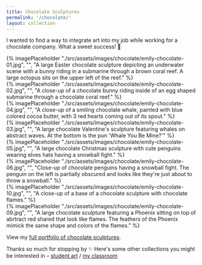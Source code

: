 ```yaml
---
title: Chocolate Sculptures
permalink: '/chocolate/'
layout: collection
---
```


I wanted to find a way to integrate art into my job while working for a chocolate company. What a sweet success! 🍫

<div class="media-grid">
  <div class="col-span-2">{% imagePlaceholder "./src/assets/images/chocolate/emily-chocolate-01.jpg", "", "A large Easter chocolate sculpture depicting an underwater scene with a bunny riding in a submarine through a brown coral reef. A large octopus sits on the upper left of the reef." %}</div>
  <div>{% imagePlaceholder "./src/assets/images/chocolate/emily-chocolate-02.jpg", "", "A close-up of a chocolate bunny riding inside of an egg shaped submarine through a chocolate coral reef." %}</div>
  <div>{% imagePlaceholder "./src/assets/images/chocolate/emily-chocolate-04.jpg", "", "A close-up of a smiling chocolate whale, painted with blue colored cocoa butter, with 3 red hearts coming out of its spout." %}</div>
  <div class="col-span-2">{% imagePlaceholder "./src/assets/images/chocolate/emily-chocolate-03.jpg", "", "A large chocolate Valentine's sculpture featuring whales on abstract waves. At the bottom is the pun 'Whale You Be Mine?'" %}</div>
  <div class="col-span-2">{% imagePlaceholder "./src/assets/images/chocolate/emily-chocolate-05.jpg", "", "A large chocolate Christmas sculpture with cute penguins wearing elves hats having a snowball fight." %}</div>
  <div>{% imagePlaceholder "./src/assets/images/chocolate/emily-chocolate-06.jpg", "", "Close-up of chocolate penguins having a snowball fight. The penguin on the left is partially obscured and looks like they're just about to throw a snowball." %}</div>
  <div>{% imagePlaceholder "./src/assets/images/chocolate/emily-chocolate-10.jpg", "", "A close-up of a base of a chocolate sculpture with chocolate flames." %}</div>
  <div class="col-span-2">{% imagePlaceholder "./src/assets/images/chocolate/emily-chocolate-09.jpg", "", "A large chocolate sculpture featuring a Phoenix sitting on top of abrtract red shared that look like flames. The feathers of the Phoenix mimick the same shape and colors of the flames." %}</div>
</div>

View my [full portfolio of chocolate sculptures](https://chocolatesculptress.com).

Thanks so much for stopping by ✨ Here's some other collections you might be interested in&nbsp;&#8211;&nbsp;[student art](/student-art/) / [my classroom](/classroom/)